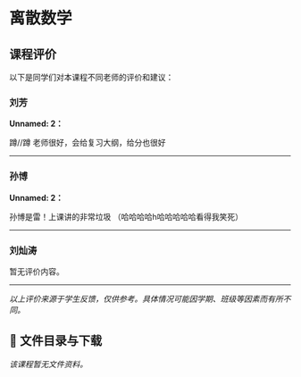# 离散数学

## 课程评价

以下是同学们对本课程不同老师的评价和建议：

### 刘芳

**Unnamed: 2：**

蹲//蹲 老师很好，会给复习大纲，给分也很好

---

### 孙博

**Unnamed: 2：**

孙博是雷！上课讲的非常垃圾 （哈哈哈哈h哈哈哈哈哈看得我笑死）

---

### 刘灿涛

暂无评价内容。

---

*以上评价来源于学生反馈，仅供参考。具体情况可能因学期、班级等因素而有所不同。*
## 📄 文件目录与下载

_该课程暂无文件资料。_
